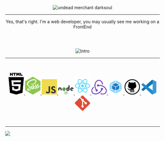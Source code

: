 <p align="center">
  <img src="https://readme-typing-svg.herokuapp.com?size=30&center=true&lines=Hello%2C+I'm+Jessie;Welcome+Dao+friend;Ah%2C+you+can+forget+it;Hmph.+What+a+waste+of+time.;Go+and+fall+off+a+cliff;Nee+hee+hee+hee+hee!" alt="undead merchant darksoul" />
</p>
<div align="center">
  <hr />
  <p align="center">
    Yes, that's right. I'm a web developer, you may usually see me working on a FrontEnd
  </p>
  <br />
  <br />
</div>
<div>
  <p align="center">
    <img src="https://readme-typing-svg.herokuapp.com?size=30&center=true&lines=Technologies+and+Tools;I've+been+with" alt="Intro" />
  </p>
  <hr />
  <br/>
  <br/>
  <div align="center">
    <a href="https://html.com/">
      <img src="assets/icons/html5-2.svg" style="width:50px" alt="html5" title="HTML5" />
    </a>
    <a href="https://sass-lang.com/">
      <img src="assets/icons/node-sass.svg" style="width:50px" alt="sass" title="Sass" />
    </a>
    <a href="https://www.javascript.com/">
      <img src="assets/icons/logo-javascript.svg" style="width:50px" alt="javascript" title="Javascript" />
    </a>
    <a href="https://www.javascript.com/">
      <img src="assets/icons/nodejs-1.svg" style="width:50px" alt="nodejs" title="Nodejs" />
    </a>
    <a href="https://reactjs.org/">
      <img src="assets/icons/reactjs.svg" style="width:50px" alt="react" title="React" />
    </a>
    <a href="https://redux.js.org/">
      <img src="assets/icons/redux.svg" style="width:50px" alt="redux" title="Redux" />
    </a>
    <a href="https://webpack.js.org/">
      <img src="assets/icons/webpack-icon.svg" alt="webpack" title="Webpack" style="width:50px" />
    </a>
    <a href="https://github.com/">
      <img src="assets/icons/github-icon.svg" alt="github" title="Github" style="width:50px" />
    </a>
    <a href="https://code.visualstudio.com/">
      <img src="assets/icons/vscode.svg" alt="vscode" title="VsCode" style="width:50px" />
    </a>
    <a href="https://git-scm.com/">
      <img src="assets/icons/git-icon.svg" alt="git" title="Git" style="width:50px" />
    </a>
  </div>
  <br />
  <br />
</div>

<div>
  <hr />
  <img src="https://github-readme-stats.vercel.app/api?username=oreoseenoevil&count_private=true" />
<div>


<!--
**oreoseenoevil/oreoseenoevil** is a ✨ _special_ ✨ repository because its `README.md` (this file) appears on your GitHub profile.

Here are some ideas to get you started:

- 🔭 I’m currently working on ...
- 🌱 I’m currently learning ...
- 👯 I’m looking to collaborate on ...
- 🤔 I’m looking for help with ...
- 💬 Ask me about ...
- 📫 How to reach me: ...
- 😄 Pronouns: ...
- ⚡ Fun fact: ...
-->
